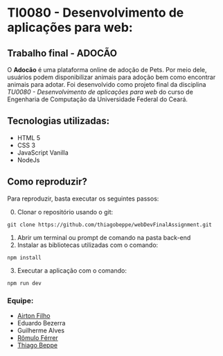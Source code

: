 # TI0080 - Desenvolvimento de aplicações para web: 
## **Trabalho final - ADOCÃO**

O **Adocão** é uma plataforma online de adoção de Pets. Por meio dele, usuários podem disponibilizar animais para adoção bem como encontrar animais para adotar. Foi desenvolvido como projeto final da disciplina *TU0080 - Desenvolvimento de aplicações para web* do curso de Engenharia de Computação da Universidade Federal do Ceará. 

## Tecnologias utilizadas:
  * HTML 5
  * CSS 3
  * JavaScript Vanilla
  * NodeJs


## Como reproduzir?
Para reproduzir, basta executar os seguintes passos:

0. Clonar o repositório usando o git: 
```
git clone https://github.com/thiagobeppe/webDevFinalAssignment.git
```

1. Abrir um terminal ou prompt de comando na pasta back-end
2. Instalar as bibliotecas utilizadas com o comando:
```
npm install
```

3. Executar a aplicação com o comando:
```
npm run dev
```

### Equipe:
- [Airton Filho](https://github.com/airtonfilho04)
- Eduardo Bezerra
- Guilherme Alves 
- [Rômulo Férrer](https://github.com/romulofff)
- [Thiago Beppe](https://github.com/thiagobeppe/)

